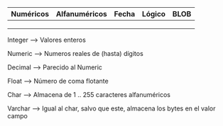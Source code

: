 | Numéricos  |  Alfanuméricos |  Fecha | Lógico  | BLOB  |
|---|---|---|---|---|
|   |   |   |   |   |
|   |   |   |   |   |
|   |   |   |   |   |

Integer --> Valores enteros

Numeric --> Numeros reales de (hasta) dígitos

Decimal --> Parecido al Numeric

Float   --> Número de coma flotante 

Char    --> Almacena de 1 .. 255 caracteres alfanuméricos

Varchar --> Igual al char, salvo que este, almacena los bytes en el valor campo
